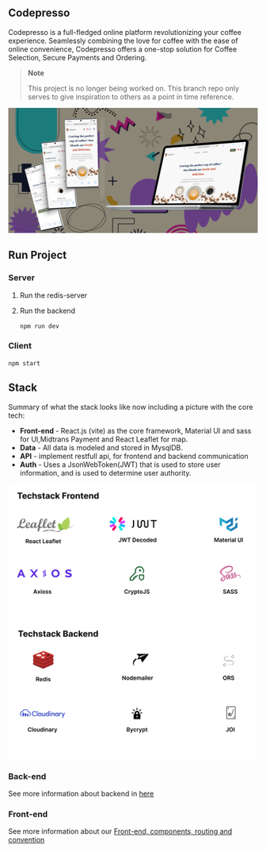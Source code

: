## Codepresso

Codepresso is a full-fledged online platform revolutionizing your coffee experience. Seamlessly combining the love for coffee with the ease of online convenience, Codepresso offers a one-stop solution for Coffee Selection, Secure Payments and Ordering.

> **Note**
>
> This project is no longer being worked on. This branch repo only serves to give inspiration to others as a point in time reference.

![Codepresso sample](./media/prototype-web1.png)

## Run Project

### Server

1. Run the redis-server

2. Run the backend
   ```
   npm run dev
   ```

### Client

```
npm start
```

## Stack

Summary of what the stack looks like now including a picture with the core tech:

- **Front-end** - React.js (vite) as the core framework, Material UI and sass for UI,Midtrans Payment and React Leaflet for map.
- **Data** - All data is modeled and stored in MysqlDB.
- **API** - implement restfull api, for frontend and backend communication
- **Auth** - Uses a JsonWebToken(JWT) that is used to store user information, and is used to determine user authority.

![Core stack](./media/core-stack1.png)
![Core stack](./media/core-stack2.png)

### Back-end

See more information about backend in [here](/server/readme.md)

### Front-end

See more information about our [Front-end, components, routing and convention](/client/README.md)

